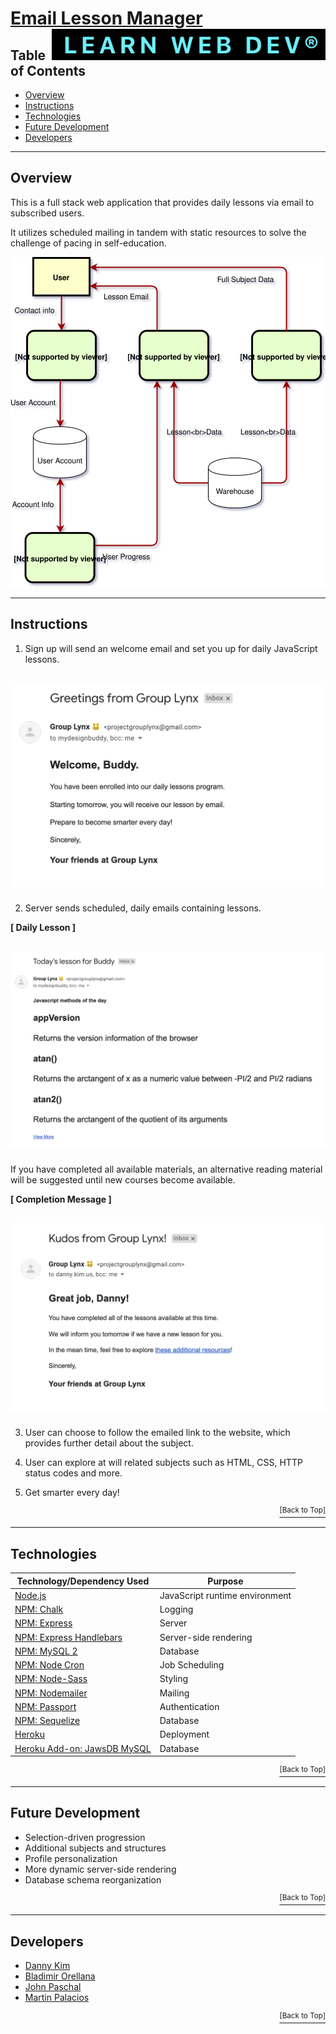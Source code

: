 # <a href="https://immense-ridge-78589.herokuapp.com/">Email Lesson Manager</a> <img src="https://github.com/danninemx/email-lesson-manager/blob/master/public/lesson-manager-logo.png/" alt="email-lesson-manager logo" align="right" height="50"> <a name="top"></a>

## Table of Contents <a name="toc"></a>

- [Overview](#overview)
- [Instructions](#instructions)
- [Technologies](#technologies)
- [Future Development](#future)
- [Developers](#team)

---

## Overview <a name="overview"></a>

This is a full stack web application that provides daily lessons via email to subscribed users.

It utilizes scheduled mailing in tandem with static resources to solve the challenge of pacing in self-education.

![Lynx-dataflow-diagram](./public/lynx-DFD.svg)

---

## Instructions <a name="instructions"></a>

1. Sign up will send an welcome email and set you up for daily JavaScript lessons.

## <p align="center"><img src="https://github.com/danninemx/email-lesson-manager/blob/master/public/e-learning-welcome.png" alt="email lesson manager welcome email"> </p>

2. Server sends scheduled, daily emails containing lessons.

**[ Daily Lesson ]**

## <p align="center"><img src="https://github.com/danninemx/email-lesson-manager/blob/master/public/e-learning-daily.png" alt="email lesson manager daily email"> </p>

If you have completed all available materials, an alternative reading material will be suggested until new courses become available.

**[ Completion Message ]**

## <p align="center"><img src="https://github.com/danninemx/email-lesson-manager/blob/master/public/e-learning-completion.png" alt="email lesson manager completion email"> </p>

3. User can choose to follow the emailed link to the website, which provides further detail about the subject.

4. User can explore at will related subjects such as HTML, CSS, HTTP status codes and more.

5. Get smarter every day!

<p align='right'><a href='#top'><sup>[Back to Top]</sup></a></p>

---

## Technologies <a name="technologies"></a>

| Technology/Dependency Used                                                  | Purpose                        |
| --------------------------------------------------------------------------- | ------------------------------ |
| [Node.js](https://nodejs.org/en/)                                           | JavaScript runtime environment |
| [NPM: Chalk](https://www.npmjs.com/package/chalk)                           | Logging                        |
| [NPM: Express](https://www.npmjs.com/package/express)                       | Server                         |
| [NPM: Express Handlebars](https://www.npmjs.com/package/express-handlebars) | Server-side rendering          |
| [NPM: MySQL 2](https://www.npmjs.com/package/mysql2)                        | Database                       |
| [NPM: Node Cron](https://www.npmjs.com/package/node-cron)                   | Job Scheduling                 |
| [NPM: Node-Sass](https://www.npmjs.com/package/node-sass)                   | Styling                        |
| [NPM: Nodemailer](https://www.npmjs.com/package/nodemailer)                 | Mailing                        |
| [NPM: Passport](https://www.npmjs.com/package/passport)                     | Authentication                 |
| [NPM: Sequelize](https://www.npmjs.com/package/sequelize)                   | Database                       |
| [Heroku](https://heroku.com)                                                | Deployment                     |
| [Heroku Add-on: JawsDB MySQL](https://elements.heroku.com/addons/jawsdb)    | Database                       |

<p align='right'><a href='#top'><sup>[Back to Top]</sup></a></p>

---

## Future Development <a name="future"></a>

- Selection-driven progression
- Additional subjects and structures
- Profile personalization
- More dynamic server-side rendering
- Database schema reorganization

<p align='right'><a href='#top'><sup>[Back to Top]</sup></a></p>

---

## Developers <a name="team"></a>

- [Danny Kim](https://github.com/danninemx)
- [Bladimir Orellana](https://github.com/BladimirOrellana)
- [John Paschal](https://github.com/patrickjpaschal)
- [Martin Palacios](https://github.com/martinapalacios)

<p align='right'><a href='#top'><sup>[Back to Top]</sup></a></p>
